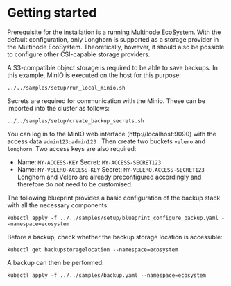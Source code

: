 # Getting started

Prerequisite for the installation is a running [Multinode EcoSystem][mn-ecosystem-repo].
With the default configuration, only Longhorn is supported as a storage provider in the Multinode EcoSystem.
Theoretically, however, it should also be possible to configure other CSI-capable storage providers.

[mn-ecosystem-repo]: https://github.com/cloudogu/k8s-ecosystem

A S3-compatible object storage is required to be able to save backups.
In this example, MinIO is executed on the host for this purpose:
```shell
../../samples/setup/run_local_minio.sh
```

Secrets are required for communication with the Minio. These can be imported into the cluster as follows:
```shell
../../samples/setup/create_backup_secrets.sh
```

You can log in to the MinIO web interface (http://localhost:9090) with the access data `admin123:admin123`
. Then create two buckets `velero` and `longhorn`. Two access keys are also required:
- Name: `MY-ACCESS-KEY` Secret: `MY-ACCESS-SECRET123`
- Name: `MY-VELERO-ACCESS-KEY` Secret: `MY-VELERO.ACCESS-SECRET123`
Longhorn and Velero are already preconfigured accordingly and therefore do not need to be customised.


The following blueprint provides a basic configuration of the backup stack with all the necessary components:

```shell
kubectl apply -f ../../samples/setup/blueprint_configure_backup.yaml --namespace=ecosystem
```

Before a backup, check whether the backup storage location is accessible:
```shell
kubectl get backupstoragelocation --namespace=ecosystem
```

A backup can then be performed:
```shell
kubectl apply -f ../../samples/backup.yaml --namespace=ecosystem
```